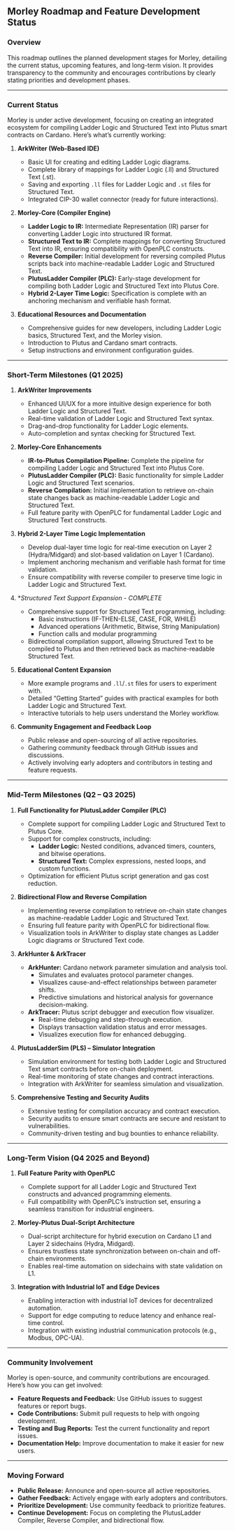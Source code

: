 ## Morley Roadmap and Feature Development Status

### Overview  
This roadmap outlines the planned development stages for Morley, detailing the current status, upcoming features, and long-term vision. It provides transparency to the community and encourages contributions by clearly stating priorities and development phases.

---

### Current Status

Morley is under active development, focusing on creating an integrated ecosystem for compiling Ladder Logic and Structured Text into Plutus smart contracts on Cardano. Here’s what’s currently working:

1. **ArkWriter (Web-Based IDE)**  
   - Basic UI for creating and editing Ladder Logic diagrams.  
   - Complete library of mappings for Ladder Logic (.ll) and Structured Text (.st).  
   - Saving and exporting `.ll` files for Ladder Logic and `.st` files for Structured Text.  
   - Integrated CIP-30 wallet connector (ready for future interactions).  

2. **Morley-Core (Compiler Engine)**  
   - **Ladder Logic to IR:** Intermediate Representation (IR) parser for converting Ladder Logic into structured IR format.  
   - **Structured Text to IR:** Complete mappings for converting Structured Text into IR, ensuring compatibility with OpenPLC constructs.  
   - **Reverse Compiler:** Initial development for reversing compiled Plutus scripts back into machine-readable Ladder Logic and Structured Text.  
   - **PlutusLadder Compiler (PLC):** Early-stage development for compiling both Ladder Logic and Structured Text into Plutus Core.  
   - **Hybrid 2-Layer Time Logic:** Specification is complete with an anchoring mechanism and verifiable hash format.  

3. **Educational Resources and Documentation**  
   - Comprehensive guides for new developers, including Ladder Logic basics, Structured Text, and the Morley vision.  
   - Introduction to Plutus and Cardano smart contracts.  
   - Setup instructions and environment configuration guides.  

---

### Short-Term Milestones (Q1 2025)

1. **ArkWriter Improvements**  
   - Enhanced UI/UX for a more intuitive design experience for both Ladder Logic and Structured Text.  
   - Real-time validation of Ladder Logic and Structured Text syntax.  
   - Drag-and-drop functionality for Ladder Logic elements.  
   - Auto-completion and syntax checking for Structured Text.  

2. **Morley-Core Enhancements**  
   - **IR-to-Plutus Compilation Pipeline:** Complete the pipeline for compiling Ladder Logic and Structured Text into Plutus Core.  
   - **PlutusLadder Compiler (PLC):** Basic functionality for simple Ladder Logic and Structured Text scenarios.  
   - **Reverse Compilation:** Initial implementation to retrieve on-chain state changes back as machine-readable Ladder Logic and Structured Text.  
   - Full feature parity with OpenPLC for fundamental Ladder Logic and Structured Text constructs.  

3. **Hybrid 2-Layer Time Logic Implementation**  
   - Develop dual-layer time logic for real-time execution on Layer 2 (Hydra/Midgard) and slot-based validation on Layer 1 (Cardano).  
   - Implement anchoring mechanism and verifiable hash format for time validation.  
   - Ensure compatibility with reverse compiler to preserve time logic in Ladder Logic and Structured Text.  

4. **Structured Text Support Expansion - *COMPLETE**  
   - Comprehensive support for Structured Text programming, including:  
     - Basic instructions (IF-THEN-ELSE, CASE, FOR, WHILE)  
     - Advanced operations (Arithmetic, Bitwise, String Manipulation)  
     - Function calls and modular programming  
   - Bidirectional compilation support, allowing Structured Text to be compiled to Plutus and then retrieved back as machine-readable Structured Text.  

5. **Educational Content Expansion**  
   - More example programs and `.ll`/`.st` files for users to experiment with.  
   - Detailed “Getting Started” guides with practical examples for both Ladder Logic and Structured Text.  
   - Interactive tutorials to help users understand the Morley workflow.  

6. **Community Engagement and Feedback Loop**  
   - Public release and open-sourcing of all active repositories.  
   - Gathering community feedback through GitHub issues and discussions.  
   - Actively involving early adopters and contributors in testing and feature requests.  

---

### Mid-Term Milestones (Q2 – Q3 2025)

1. **Full Functionality for PlutusLadder Compiler (PLC)**  
   - Complete support for compiling Ladder Logic and Structured Text to Plutus Core.  
   - Support for complex constructs, including:  
     - **Ladder Logic:** Nested conditions, advanced timers, counters, and bitwise operations.  
     - **Structured Text:** Complex expressions, nested loops, and custom functions.  
   - Optimization for efficient Plutus script generation and gas cost reduction.  

2. **Bidirectional Flow and Reverse Compilation**  
   - Implementing reverse compilation to retrieve on-chain state changes as machine-readable Ladder Logic and Structured Text.  
   - Ensuring full feature parity with OpenPLC for bidirectional flow.  
   - Visualization tools in ArkWriter to display state changes as Ladder Logic diagrams or Structured Text code.  

3. **ArkHunter & ArkTracer**  
   - **ArkHunter:** Cardano network parameter simulation and analysis tool.  
     - Simulates and evaluates protocol parameter changes.  
     - Visualizes cause-and-effect relationships between parameter shifts.  
     - Predictive simulations and historical analysis for governance decision-making.  
   - **ArkTracer:** Plutus script debugger and execution flow visualizer.  
     - Real-time debugging and step-through execution.  
     - Displays transaction validation status and error messages.  
     - Visualizes execution flow for enhanced debugging.  

4. **PlutusLadderSim (PLS) – Simulator Integration**  
   - Simulation environment for testing both Ladder Logic and Structured Text smart contracts before on-chain deployment.  
   - Real-time monitoring of state changes and contract interactions.  
   - Integration with ArkWriter for seamless simulation and visualization.  

5. **Comprehensive Testing and Security Audits**  
   - Extensive testing for compilation accuracy and contract execution.  
   - Security audits to ensure smart contracts are secure and resistant to vulnerabilities.  
   - Community-driven testing and bug bounties to enhance reliability.  

---

### Long-Term Vision (Q4 2025 and Beyond)

1. **Full Feature Parity with OpenPLC**  
   - Complete support for all Ladder Logic and Structured Text constructs and advanced programming elements.  
   - Full compatibility with OpenPLC’s instruction set, ensuring a seamless transition for industrial engineers.  

2. **Morley-Plutus Dual-Script Architecture**  
   - Dual-script architecture for hybrid execution on Cardano L1 and Layer 2 sidechains (Hydra, Midgard).  
   - Ensures trustless state synchronization between on-chain and off-chain environments.  
   - Enables real-time automation on sidechains with state validation on L1.  

3. **Integration with Industrial IoT and Edge Devices**  
   - Enabling interaction with industrial IoT devices for decentralized automation.  
   - Support for edge computing to reduce latency and enhance real-time control.  
   - Integration with existing industrial communication protocols (e.g., Modbus, OPC-UA).  

---

### Community Involvement

Morley is open-source, and community contributions are encouraged. Here’s how you can get involved:  
- **Feature Requests and Feedback:** Use GitHub issues to suggest features or report bugs.  
- **Code Contributions:** Submit pull requests to help with ongoing development.  
- **Testing and Bug Reports:** Test the current functionality and report issues.  
- **Documentation Help:** Improve documentation to make it easier for new users.  

---

### Moving Forward

- **Public Release:** Announce and open-source all active repositories.  
- **Gather Feedback:** Actively engage with early adopters and contributors.  
- **Prioritize Development:** Use community feedback to prioritize features.  
- **Continue Development:** Focus on completing the PlutusLadder Compiler, Reverse Compiler, and bidirectional flow.  

